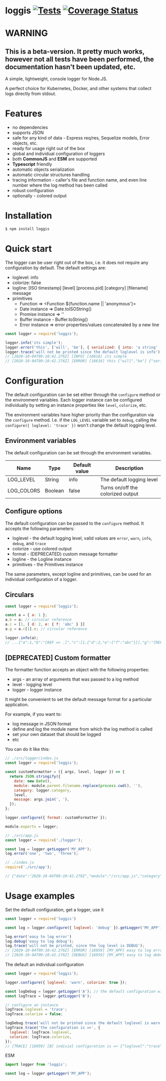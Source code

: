 # loggis [![Tests](https://github.com/mekh/logis/actions/workflows/test.yml/badge.svg)](https://github.com/mekh/logis/actions/workflows/test.yml) [![Coverage Status](https://coveralls.io/repos/github/mekh/logis/badge.svg?branch=main)](https://coveralls.io/github/mekh/logis?branch=main)
# WARNING
## This is a beta-version. It pretty much works, however not all tests have been performed, the documentation hasn't been updated, etc.
A simple, lightweight,   console logger for Node.JS.

A perfect choice for Kubernetes, Docker, and other systems that collect logs directly from stdout.

# Features
- no dependencies
- supports JSON
- safe for any kind of data - Express req/res, Sequelize models, Error objects, etc.
- ready for usage right out of the box
- global and individual configuration of loggers
- both **CommonJS** and **ESM** are supported
- **Typescript** friendly
- automatic objects serialization
- automatic circular structures handling
- tracing information - caller's file and function name, and even line number where the log method has been called
- robust configuration
- optionally - colored output

# Installation
```bash
$ npm install loggis
```

# Quick start
The logger can be user right out of the box, i.e. it does not require any configuration by default.
The default settings are:
- loglevel: info
- colorize: false
- logline: [ISO timestamp] [level] [process.pid] [category] [filename] message
- primitives
  - Function => <Function ${function.name || 'anonymous'}>
  - Date instance => Date.toISOString()
  - Promise instance => '<Promise>'
  - Buffer instance - Buffer.toString()
  - Error instance => error properties/values concatenated by a new line

```js
const logger = require('loggis');

logger.info('its simple');
logger.error('this', ['will', 'be'], { serialized: { into: 'a string'  } })
logger.trace('will not be printed since the default loglevel is info')
// [2020-10-04T09:10:42.276Z] [INFO] [16616] its simple
// [2020-10-04T09:10:42.276Z] [ERROR] [16616] this ["will","be"] {"serialized":{"into":"a string"}}
```

# Configuration
The default configuration can be set either through the `configure` method or the environment variables.
Each logger instance can be configured individually by setting an instance properties like `level`, `colorize`, etc.

The environment variables have higher priority than the configuration via the `configure` method.
I.e. if the `LOG_LEVEL` variable set to `debug`, calling the `configure({ loglevel: 'trace' })` won't change the default logging level.

## Environment variables
The default configuration can be set through the environment variables.

| Name          | Type    | Default value | Description                       |
|---------------|---------|---------------|-----------------------------------|
| LOG_LEVEL     | String  | info          | The default logging level         |
| LOG_COLORS    | Boolean | false         | Turns on/off the colorized output |

## Configure options
The default configuration can be passed to the `configure` method.
It accepts the following parameters:
- loglevel - the default logging level, valid values are `error`, `warn`, `info`, `debug`, and `trace`
- colorize - use colored output
- format - (DEPRECATED) custom message formatter
- logline - the Logline instance
- primitives - the Primitives instance

The same parameters, except logline and primitives, can be used for an individual configuration of a logger.

## Circulars
```js
const logger = require('loggis');

const a = { a: 1 };
a.b = a; // circular reference
a.c = [1, { d: 2, e: { f: 'abc' } }]
a.g = a.c[1].e; // circular reference

logger.info(a);
// ...{"a":1,"b":"[REF => .]","c":[1,{"d":2,"e":{"f":"abc"}}],"g":"[REF => c[1].e]"}
```

## [DEPRECATED] Custom formatter
The formatter function accepts an object with the following properties:
- args -  an array of arguments that was passed to a log method
- level - logging level
- logger - logger instance

It might be convenient to set the default message format for a particular application.
  
For example, if you want to:
- log message in JSON format
- define and log the module name from which the log method is called
- set your own dataset that should be logged
- etc

You can do it like this:
```js
// ./src/logger/index.js
const logger = require('loggis');

const customFormatter = ({ args, level, logger }) => {
  return JSON.stringify({
    date: new Date(),
    module: module.parent.filename.replace(process.cwd(), ''),
    category: logger.category,
    level,
    message: args.join(', '),
  });
};

logger.configure({ format: customFormatter });

module.exports = logger;

// ./src/app.js
const logger = require('./logger');

const log = logger.getLogger('MY_APP');
log.error('one', 'two', 'three');

// ./index.js
require('./src/app');

// {"date":"2020-10-04T09:10:42.276Z","module":"/src/app.js","category":"MY_APP","level":"error","message":"one, two, three"}
````

# Usage examples
Set the default configuration, get a logger, use it
```js
const logger = require('loggis')

const log = logger.configure({ loglevel: 'debug' }).getLogger('MY_APP');

log.error('easy to log error')
log.debug('easy to log debug');
log.trace('will not be printed, since the log level is DEBUG');
// [2020-10-04T09:10:42.276Z] [ERROR] [16959] [MY_APP] easy to log error
// [2020-10-04T09:10:42.276Z] [DEBUG] [16959] [MY_APP] easy to log debug
```

The default an individual configuration
```js
const logger = require('loggis');

logger.configure({ loglevel: 'warn', colorize: true });

const logDebug = logger.getLogger('A'); // the default configuration will be applied
const logTrace = logger.getLogger('B');

// configure an instance
logTrace.loglevel = 'trace';
logTrace.colorize = false;

logDebug.trace('will not be printed since the default loglevel is warn');
logTrace.trace('the configuration is =>', {
  loglevel: logTrace.loglevel,
  colorize: logTrace.colorize,
});
// [TRACE] [16959] [B] indivial configuration is => {"loglevel":"trace","colorize":false}
````

ESM
```js
import logger from 'loggis';

const log = logger.getLogger('MY_APP');
```
